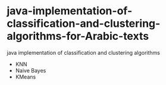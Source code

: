 # java-implementation-of-classification-and-clustering-algorithms-for-Arabic-texts

java implementation of classification and clustering algorithms
- KNN
- Naive Bayes
- KMeans
